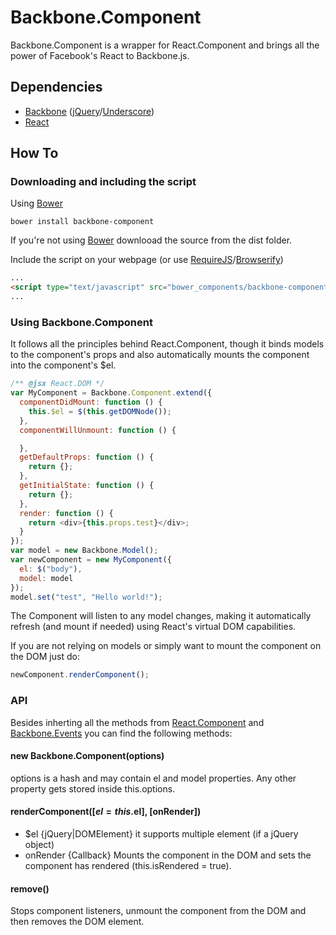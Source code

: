 # Backbone.Component

Backbone.Component is a wrapper for React.Component and brings all the power of Facebook's React to Backbone.js.

## Dependencies
* [Backbone](http://backbonejs.org/) ([jQuery](http://jquery.com/)/[Underscore](http://underscorejs.org/))
* [React](http://facebook.github.io/react/)

## How To
### Downloading and including the script
Using [Bower](http://bower.io/)
```shell
bower install backbone-component
```
If you're not using [Bower](http://bower.io/) downlooad the source from the dist folder.

Include the script on your webpage (or use [RequireJS](http://requirejs.org/)/[Browserify](http://browserify.org/))
```html
...
<script type="text/javascript" src="bower_components/backbone-component/backbone-component-min.js"></script>
...
```

### Using Backbone.Component
It follows all the principles behind React.Component, though it binds models to the component's props and also automatically
mounts the component into the component's $el.
```js
/** @jsx React.DOM */
var MyComponent = Backbone.Component.extend({
  componentDidMount: function () {
    this.$el = $(this.getDOMNode());
  },
  componentWillUnmount: function () {

  },
  getDefaultProps: function () {
    return {};
  },
  getInitialState: function () {
    return {};
  },
  render: function () {
    return <div>{this.props.test}</div>;
  }
});
var model = new Backbone.Model();
var newComponent = new MyComponent({
  el: $("body"),
  model: model
});
model.set("test", "Hello world!");
```
The Component will listen to any model changes, making it automatically refresh (and mount if needed) using React's virtual DOM capabilities.

If you are not relying on models or simply want to mount the component on the DOM just do:
```js
newComponent.renderComponent();
```

### API
Besides inherting all the methods from [React.Component](http://facebook.github.io/react/docs/component-api.html) and [Backbone.Events](http://backbonejs.org/#Events) you can find the following methods:

#### new Backbone.Component(options)
options is a hash and may contain el and model properties. Any other property gets stored inside this.options.

#### renderComponent([$el = this.$el], [onRender])
* $el {jQuery|DOMElement} it supports multiple element (if a jQuery object)
* onRender {Callback}
Mounts the component in the DOM and sets the component has rendered (this.isRendered = true).

#### remove()
Stops component listeners, unmount the component from the DOM and then removes the DOM element.